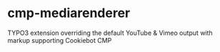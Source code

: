 # cmp-mediarenderer
TYPO3 extension overriding the default YouTube &amp; Vimeo output with markup supporting Cookiebot CMP

